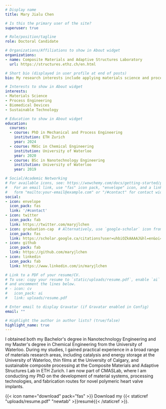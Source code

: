 ```yaml
---
# Display name
title: Mary Jialu Chen

# Is this the primary user of the site?
superuser: true

# Role/position/tagline
role: Doctoral Candidate

# Organizations/Affiliations to show in About widget
organizations:
- name: Composite Materials and Adaptive Structures Laboratory
  url: https://structures.ethz.ch/en.html

# Short bio (displayed in user profile at end of posts)
bio: My research interests include applying materials science and process engineering to biomedical and sustainable applications.

# Interests to show in About widget
interests:
- Materials Science
- Process Engineering
- Biomedical Devices
- Sustainable Technology

# Education to show in About widget
education:
  courses:
  - course: PhD in Mechanical and Process Engineering
    institution: ETH Zurich
    year: 2024
  - course: MASc in Chemical Engineering
    institution: University of Waterloo
    year: 2020
  - course: BSc in Nanotechnology Engineering
    institution: University of Waterloo
    year: 2019

# Social/Academic Networking
# For available icons, see: https://wowchemy.com/docs/getting-started/page-builder/#icons
#   For an email link, use "fas" icon pack, "envelope" icon, and a link in the
#   form "mailto:your-email@example.com" or "/#contact" for contact widget.
social:
- icon: envelope
  icon_pack: fas
  link: '/#contact'
- icon: twitter
  icon_pack: fab
  link: https://twitter.com/maryjlchen
- icon: graduation-cap  # Alternatively, use `google-scholar` icon from `ai` icon pack
  icon_pack: fas
  link: https://scholar.google.ca/citations?user=uhbiOZkAAAAJ&hl=en&oi=ao
- icon: github
  icon_pack: fab
  link: https://github.com/maryjlchen
- icon: linkedin
  icon_pack: fab
  link: https://www.linkedin.com/in/maryjlchen

# Link to a PDF of your resume/CV.
# To use: copy your resume to `static/uploads/resume.pdf`, enable `ai` icons in `params.toml`, 
# and uncomment the lines below.
# - icon: cv
#   icon_pack: ai
#   link: uploads/resume.pdf

# Enter email to display Gravatar (if Gravatar enabled in Config)
email: ""

# Highlight the author in author lists? (true/false)
highlight_name: true
---
```


I obtained both my Bachelor's degree in Nanotechnology Engineering and my Master's degree in Chemical Engineering from the University of Waterloo. During my studies, I gained practical experience in a broad range of materials research areas, including catalysis and energy storage at the University of Waterloo, thin films at the University of Calgary, and sustainable composite processing at the Composite Materials and Adaptive Structures Lab in ETH Zurich. I am now part of CMASLab, where I am conducting my PhD on the development of material systems, processing technologies, and fabrication routes for novel polymeric heart valve implants.

{{< icon name="download" pack="fas" >}} Download my {{< staticref "uploads/resume.pdf" "newtab" >}}resumé{{< /staticref >}}.
